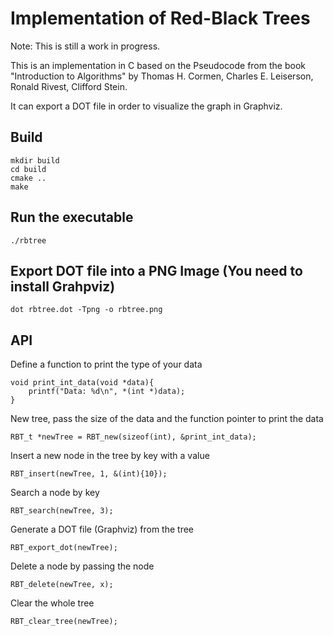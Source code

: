 # Implementation of Red-Black Trees

Note: This is still a work in progress.

This is an implementation in C based on the Pseudocode from the book "Introduction to Algorithms" by Thomas H. Cormen, Charles E. Leiserson, Ronald Rivest, Clifford Stein.

It can export a DOT file in order to visualize the graph in Graphviz.

## Build
```
mkdir build
cd build
cmake ..
make
```

## Run the executable
```
./rbtree
```

## Export DOT file into a PNG Image (You need to install Grahpviz)

```
dot rbtree.dot -Tpng -o rbtree.png
```

## API

Define a function to print the type of your data
```
void print_int_data(void *data){
    printf("Data: %d\n", *(int *)data);
}
```

New tree, pass the size of the data and the function pointer to print the data
```
RBT_t *newTree = RBT_new(sizeof(int), &print_int_data);
```

Insert a new node in the tree by key with a value
```
RBT_insert(newTree, 1, &(int){10});
```

Search a node by key
```
RBT_search(newTree, 3);
```

Generate a DOT file (Graphviz) from the tree
```
RBT_export_dot(newTree);
```

Delete a node by passing the node
```
RBT_delete(newTree, x);
```

Clear the whole tree
```
RBT_clear_tree(newTree);
```